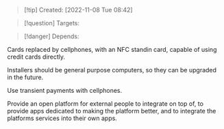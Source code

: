 >[!tip] Created: [2022-11-08 Tue 08:42]

>[!question] Targets: 

>[!danger] Depends: 

Cards replaced by cellphones, with an NFC standin card, capable of using credit cards directly.

Installers should be general purpose computers, so they can be upgraded in the future.

Use transient payments with cellphones.

Provide an open platform for external people to integrate on top of, to provide apps dedicated to making the platform better, and to integrate the platforms services into their own apps.